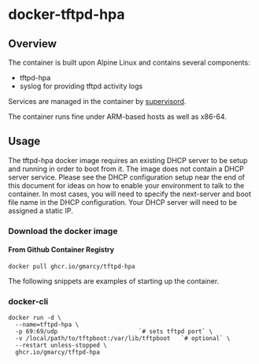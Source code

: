 # docker-tftpd-hpa

## Overview

The container is built upon Alpine Linux and contains several components:

* tftpd-hpa
* syslog for providing tftpd activity logs

Services are managed in the container by [supervisord](http://supervisord.org/).

The container runs fine under ARM-based hosts as well as x86-64.

## Usage

The tftpd-hpa docker image requires an existing DHCP server to be setup and running in order to boot from it. The image does not contain a DHCP server service. Please see the DHCP configuration setup near the end of this document for ideas on how to enable your environment to talk to the container. In most cases, you will need to specify the next-server and boot file name in the DHCP configuration. Your DHCP server will need to be assigned a static IP.

### Download the docker image

#### From Github Container Registry

```shell
docker pull ghcr.io/gmarcy/tftpd-hpa
```

The following snippets are examples of starting up the container.

### docker-cli

```shell
docker run -d \
  --name=tftpd-hpa \
  -p 69:69/udp                       `# sets tftpd port` \
  -v /local/path/to/tftpboot:/var/lib/tftpboot   `# optional` \
  --restart unless-stopped \
  ghcr.io/gmarcy/tftpd-hpa
```
